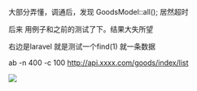 大部分弄懂，调通后，发现 GoodsModel::all(); 居然超时



后来 用例子和之前的测试了下。结果大失所望



右边是laravel  就是测试一个find(1)  就一条数据



ab -n 400 -c 100 http://api.xxxx.com/goods/index/list







![](https://gitee.com/hxc8/images8/raw/master/img/202407191106934.jpg)

